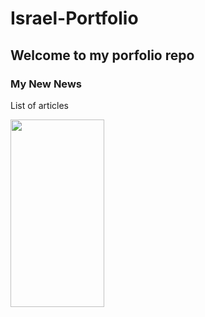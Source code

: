 # Israel-Portfolio

## Welcome to my porfolio repo

### My New News

List of articles

<div>
<img src="img/iDibujo.gif" width="150" height="300">
</div>


